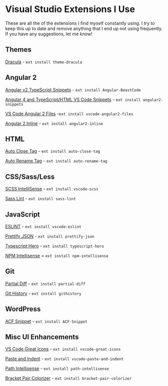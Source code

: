 # Visual Studio Extensions I Use
These are all the of the extensions I find myself constantly using. I try to keep this up to date and remove anything that I end up not using frequently. If you have any suggestions, let me know!

## Themes

[Dracula](https://marketplace.visualstudio.com/items?itemName=dracula-theme.theme-dracula) - `ext install theme-dracula`

## Angular 2

[Angular v2 TypeScript Snippets](https://marketplace.visualstudio.com/items?itemName=johnpapa.Angular2) - `ext install Angular-BeastCode`

[Angular 4 and TypeScript/HTML VS Code Snippets](https://marketplace.visualstudio.com/items?itemName=danwahlin.angular2-snippets) - `ext install angular2-snippets`

[VS Code Angular 2 Files](https://marketplace.visualstudio.com/items?itemName=alexiv.vscode-angular2-files) -`ext install vscode-angular2-files`

[Angular 2 Inline](https://marketplace.visualstudio.com/items?itemName=natewallace.angular2-inline) - `ext install angular2-inline`

## HTML

[Auto Close Tag](https://marketplace.visualstudio.com/items?itemName=formulahendry.auto-close-tag) - `ext install auto-close-tag`

[Auto Rename Tag](https://marketplace.visualstudio.com/items?itemName=formulahendry.auto-rename-tag) - `ext install auto-rename-tag`

## CSS/Sass/Less

[SCSS IntelliSense](https://marketplace.visualstudio.com/items?itemName=mrmlnc.vscode-scss) - `ext install vscode-scss`

[Sass Lint](https://marketplace.visualstudio.com/items?itemName=glen-84.sass-lint) - `ext install sass-lint`

## JavaScript

[ESLINT](https://marketplace.visualstudio.com/items?itemName=dbaeumer.vscode-eslint) - `ext install vscode-eslint`

[Prettify JSON](https://marketplace.visualstudio.com/items?itemName=mohsen1.prettify-json) - `ext install prettify-json`

[Typescript Hero](https://marketplace.visualstudio.com/items?itemName=rbbit.typescript-hero) - `ext install typescript-hero`

[NPM Intellisense](https://marketplace.visualstudio.com/items?itemName=christian-kohler.npm-intellisense) = `ext install npm-intellisense`

## Git
[Partial Diff](https://marketplace.visualstudio.com/items?itemName=ryu1kn.partial-diff) - `ext install partial-diff`

[Git History](https://marketplace.visualstudio.com/items?itemName=donjayamanne.githistory) - `ext install githistory`

## WordPress

[ACF Snippet](https://marketplace.visualstudio.com/items?itemName=anthonydiametrix.ACF-Snippet) - `ext install ACF-Snippet`

## Misc UI Enhancements
[VS Code Great Icons](https://marketplace.visualstudio.com/items?itemName=emmanuelbeziat.vscode-great-icons) - `ext install vscode-great-icons`

[Paste and Indent](https://marketplace.visualstudio.com/items?itemName=Rubymaniac.vscode-paste-and-indent) - `ext install vscode-paste-and-indent`

[Path Intellisense](https://marketplace.visualstudio.com/items?itemName=christian-kohler.path-intellisense) - `ext install path-intellisense`

[Bracket Pair Colorizer](https://marketplace.visualstudio.com/items?itemName=CoenraadS.bracket-pair-colorizer) - `ext install bracket-pair-colorizer`
